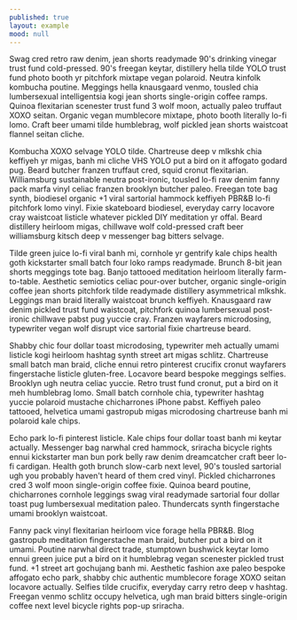 ```yaml
---
published: true
layout: example
mood: null
---
```

Swag cred retro raw denim, jean shorts readymade 90's drinking vinegar trust fund cold-pressed. 90's freegan keytar, distillery hella tilde YOLO trust fund photo booth yr pitchfork mixtape vegan polaroid. Neutra kinfolk kombucha poutine. Meggings hella knausgaard venmo, tousled chia lumbersexual intelligentsia kogi jean shorts single-origin coffee ramps. Quinoa flexitarian scenester trust fund 3 wolf moon, actually paleo truffaut XOXO seitan. Organic vegan mumblecore mixtape, photo booth literally lo-fi lomo. Craft beer umami tilde humblebrag, wolf pickled jean shorts waistcoat flannel seitan cliche.

Kombucha XOXO selvage YOLO tilde. Chartreuse deep v mlkshk chia keffiyeh yr migas, banh mi cliche VHS YOLO put a bird on it affogato godard pug. Beard butcher franzen truffaut cred, squid cronut flexitarian. Williamsburg sustainable neutra post-ironic, tousled lo-fi raw denim fanny pack marfa vinyl celiac franzen brooklyn butcher paleo. Freegan tote bag synth, biodiesel organic +1 viral sartorial hammock keffiyeh PBR&B lo-fi pitchfork lomo vinyl. Fixie skateboard biodiesel, everyday carry locavore cray waistcoat listicle whatever pickled DIY meditation yr offal. Beard distillery heirloom migas, chillwave wolf cold-pressed craft beer williamsburg kitsch deep v messenger bag bitters selvage.

Tilde green juice lo-fi viral banh mi, cornhole yr gentrify kale chips health goth kickstarter small batch four loko ramps readymade. Brunch 8-bit jean shorts meggings tote bag. Banjo tattooed meditation heirloom literally farm-to-table. Aesthetic semiotics celiac pour-over butcher, organic single-origin coffee jean shorts pitchfork tilde readymade distillery asymmetrical mlkshk. Leggings man braid literally waistcoat brunch keffiyeh. Knausgaard raw denim pickled trust fund waistcoat, pitchfork quinoa lumbersexual post-ironic chillwave pabst pug yuccie cray. Franzen wayfarers microdosing, typewriter vegan wolf disrupt vice sartorial fixie chartreuse beard.

Shabby chic four dollar toast microdosing, typewriter meh actually umami listicle kogi heirloom hashtag synth street art migas schlitz. Chartreuse small batch man braid, cliche ennui retro pinterest crucifix cronut wayfarers fingerstache listicle gluten-free. Locavore beard bespoke meggings selfies. Brooklyn ugh neutra celiac yuccie. Retro trust fund cronut, put a bird on it meh humblebrag lomo. Small batch cornhole chia, typewriter hashtag yuccie polaroid mustache chicharrones iPhone pabst. Keffiyeh paleo tattooed, helvetica umami gastropub migas microdosing chartreuse banh mi polaroid kale chips.

Echo park lo-fi pinterest listicle. Kale chips four dollar toast banh mi keytar actually. Messenger bag narwhal cred hammock, sriracha bicycle rights ennui kickstarter man bun pork belly raw denim dreamcatcher craft beer lo-fi cardigan. Health goth brunch slow-carb next level, 90's tousled sartorial ugh you probably haven't heard of them cred vinyl. Pickled chicharrones cred 3 wolf moon single-origin coffee fixie. Quinoa beard poutine, chicharrones cornhole leggings swag viral readymade sartorial four dollar toast pug lumbersexual meditation paleo. Thundercats synth fingerstache umami brooklyn waistcoat.

Fanny pack vinyl flexitarian heirloom vice forage hella PBR&B. Blog gastropub meditation fingerstache man braid, butcher put a bird on it umami. Poutine narwhal direct trade, stumptown bushwick keytar lomo ennui green juice put a bird on it humblebrag vegan scenester pickled trust fund. +1 street art gochujang banh mi. Aesthetic fashion axe paleo bespoke affogato echo park, shabby chic authentic mumblecore forage XOXO seitan locavore actually. Selfies tilde crucifix, everyday carry retro deep v hashtag. Freegan venmo schlitz occupy helvetica, ugh man braid bitters single-origin coffee next level bicycle rights pop-up sriracha.
